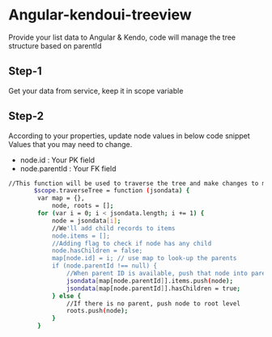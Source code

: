 # Angular-kendoui-treeview
Provide your list data to Angular &amp; Kendo, code will manage the tree structure based on parentId

## Step-1
Get your data from service, keep it in scope variable

## Step-2
According to your properties, update node values in below code snippet
Values that you may need to change. 
 - node.id : Your PK field
 - node.parentId : Your FK field

```sh
//This function will be used to traverse the tree and make changes to make it nested based on ParentId 
       $scope.traverseTree = function (jsondata) {
        var map = {},
            node, roots = [];
        for (var i = 0; i < jsondata.length; i += 1) {
            node = jsondata[i];
            //We'll add child records to items    
            node.items = [];
            //Adding flag to check if node has any child    
            node.hasChildren = false;
            map[node.id] = i; // use map to look-up the parents
            if (node.parentId !== null) {
                //When parent ID is available, push that node into parent's child node, and set hasChildren flag    
                jsondata[map[node.parentId]].items.push(node);
                jsondata[map[node.parentId]].hasChildren = true;
            } else {
                //If there is no parent, push node to root level    
                roots.push(node);
            }
        }
```
